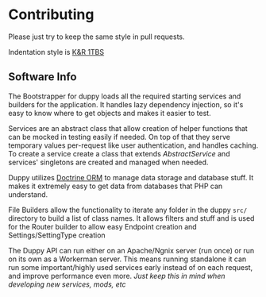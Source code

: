 # Contributing

Please just try to keep the same style in pull requests.

Indentation style is [K&R 1TBS](https://en.wikipedia.org/wiki/Indentation_style#Variant:_1TBS_(OTBS))

## Software Info

The Bootstrapper for duppy loads all the required starting services and builders for the application.
It handles lazy dependency injection, so it's easy to know where to get objects and makes it easier to test.

Services are an abstract class that allow creation of helper functions that can be mocked in testing easily if needed.
On top of that they serve temporary values per-request like user authentication, and handles caching.
To create a service create a class that extends *AbstractService* and services' singletons are created and managed when needed.

Duppy utilizes [Doctrine ORM](https://www.doctrine-project.org/projects/doctrine-orm/en/2.8/index.html) to manage data storage and database stuff.
It makes it extremely easy to get data from databases that PHP can understand.

File Builders allow the functionality to iterate any folder in the duppy `src/` directory to build a list of class names.
It allows filters and stuff and is used for the Router builder to allow easy Endpoint creation and Settings/SettingType creation

The Duppy API can run either on an Apache/Ngnix server (run once) or run on its own as a Workerman server.
This means running standalone it can run some important/highly used services early instead of on each request,
and improve performance even more. *Just keep this in mind when developing new services, mods, etc*